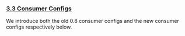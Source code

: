 ### [3.3 Consumer Configs](#consumerconfigs)

We introduce both the old 0.8 consumer configs and the new consumer configs respectively below.